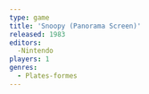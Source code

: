 ```yaml
---
type: game
title: 'Snoopy (Panorama Screen)'
released: 1983
editors: 
  -Nintendo
players: 1
genres:
  - Plates-formes
---
```

